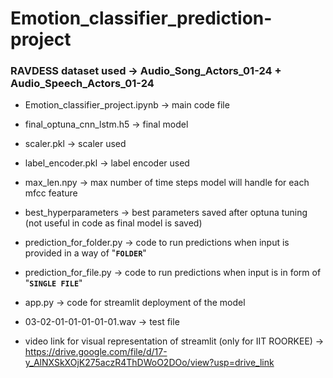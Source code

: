 # Emotion_classifier_prediction-project

### RAVDESS dataset used -> Audio_Song_Actors_01-24 + Audio_Speech_Actors_01-24


- Emotion_classifier_project.ipynb   -> main code file
- final_optuna_cnn_lstm.h5           -> final model
- scaler.pkl                         -> scaler used
- label_encoder.pkl                  -> label encoder used
- max_len.npy                        -> max number of time steps model will handle for each mfcc feature
- best_hyperparameters               -> best parameters saved after optuna tuning (not useful in code as final model is saved)
- prediction_for_folder.py           -> code to run predictions when input is provided in a way of "**`FOLDER`**"
- prediction_for_file.py             -> code to run predictions when input is in form of "**`SINGLE FILE`**" 
- app.py                             -> code for streamlit deployment of the model 
- 03-02-01-01-01-01-01.wav           -> test file 

- video link for visual representation of streamlit (only for IIT ROORKEE) -> https://drive.google.com/file/d/17-y_AlNXSkXOjK275aczR4ThDWoO2DOo/view?usp=drive_link


